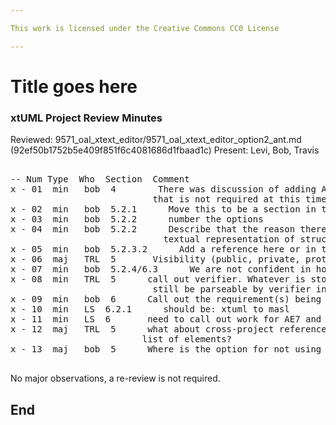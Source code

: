 ```yaml
---

This work is licensed under the Creative Commons CC0 License

---
```


# Title goes here
### xtUML Project Review Minutes

Reviewed:  9571_oal_xtext_editor/9571_oal_xtext_editor_option2_ant.md (92ef50b1752b5e409f851f6c4081686d1fbaad1c)
Present:  Levi, Bob, Travis

<pre>

-- Num Type  Who  Section  Comment
x - 01  min   bob  4        There was discussion of adding AE10 and AE11, but they are addtional work
                           that is not required at this time.
x - 02  min   bob  5.2.1      Move this to be a section in the background
x - 03  min   bob  5.2.2      number the options
x - 04  min   bob  5.2.2      Describe that the reason there is no exporter is that there is no 
                             textual representation of structural xtUML to validate against
x - 05  min   bob  5.2.3.2      Add a reference here or in the associated work required.
x - 06  maj   TRL  5       Visibility (public, private, protected). How is this handled?
x - 07  min   bob  5.2.4/6.3      We are not confident in how to do this
x - 08  min   TRL  5      call out verifier. Whatever is stored to the action semantics needs to 
                           still be parseable by verifier in order for verifier to run
x - 09  min   bob  6      Call out the requirement(s) being satisfied to assure they are all covered
x - 10  min   LS  6.2.1      should be: xtuml to masl
x - 11  min   LS  6       need to call out work for AE7 and AE8
x - 12  maj   TRL  5      what about cross-project references? Especially WRT command completion. How do we get the 
                         list of elements?
x - 13  maj   bob  5      Where is the option for not using xtext? Add such an option.

</pre>
   
No major observations, a re-review is not required.

End
---
